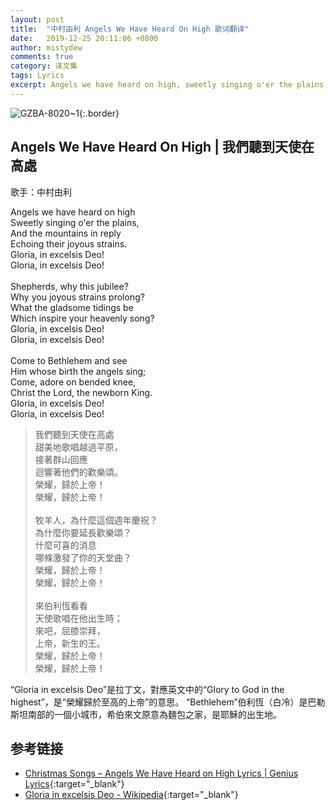 ```yaml
---
layout: post
title:  "中村由利 Angels We Have Heard On High 歌词翻译"
date:   2019-12-25 20:11:06 +0800
author: mistydew
comments: true
category: 译文集
tags: Lyrics
excerpt: Angels we have heard on high, sweetly singing o'er the plains, and the mountains in reply, echoing their joyous strains.
---
```

![GZBA-8020~1](https://crowsub.github.io/assets/images/discography/dvd/GZBA-8020~1.jpg){:.border}

## Angels We Have Heard On High | 我們聽到天使在高處

歌手：中村由利

<div class="lyric-original">
<p>
Angels we have heard on high<br>
Sweetly singing o'er the plains,<br>
And the mountains in reply<br>
Echoing their joyous strains.<br>
Gloria, in excelsis Deo!<br>
Gloria, in excelsis Deo!<br>
<br>
Shepherds, why this jubilee?<br>
Why you joyous strains prolong?<br>
What the gladsome tidings be<br>
Which inspire your heavenly song?<br>
Gloria, in excelsis Deo!<br>
Gloria, in excelsis Deo!<br>
<br>
Come to Bethlehem and see<br>
Him whose birth the angels sing;<br>
Come, adore on bended knee,<br>
Christ the Lord, the newborn King.<br>
Gloria, in excelsis Deo!<br>
Gloria, in excelsis Deo!
</p>
</div>

<div class="lyric-translation">
<blockquote>
我們聽到天使在高處<br>
甜美地歌唱越過平原，<br>
接著群山回應<br>
迴響著他們的歡樂頌。<br>
榮耀，歸於上帝！<br>
榮耀，歸於上帝！<br>
<br>
牧羊人，為什麼這個週年慶祝？<br>
為什麼你要延長歡樂頌？<br>
什麼可喜的消息<br>
哪條激發了你的天堂曲？<br>
榮耀，歸於上帝！<br>
榮耀，歸於上帝！<br>
<br>
來伯利恆看看<br>
天使歌唱在他出生時；<br>
來吧，屈膝崇拜，<br>
上帝，新生的王。<br>
榮耀，歸於上帝！<br>
榮耀，歸於上帝！
</blockquote>
</div>

“Gloria in excelsis Deo”是拉丁文，對應英文中的“Glory to God in the highest”，是“榮耀歸於至高的上帝”的意思。
“Bethlehem”伯利恆（白冷）是巴勒斯坦南部的一個小城市，希伯來文原意為麵包之家，是耶穌的出生地。

## 参考链接

* [Christmas Songs – Angels We Have Heard on High Lyrics \| Genius Lyrics](https://genius.com/Christmas-songs-angels-we-have-heard-on-high-lyrics){:target="_blank"}
* [Gloria in excelsis Deo - Wikipedia](https://en.wikipedia.org/wiki/Gloria_in_excelsis_Deo){:target="_blank"}
